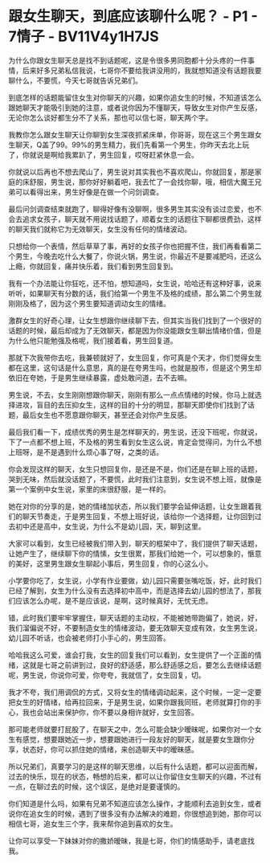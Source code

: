 # 跟女生聊天，到底应该聊什么呢？ - P1 - 7情子 - BV11V4y1H7JS

为什么你跟女生聊天总是找不到话题呢，这是令很多男同胞都十分头疼的一件事情，后来好多兄弟私信我说，七哥你不要给我讲没用的，我就想知道没有话题我要聊什么，不要慌，今天七哥就告诉兄弟们。

到底怎样的话题能留住女生对你聊天的兴趣，如果你追女生的时候，不知道该怎么跟她聊天才能吸引到她的注意，或者说你因为不懂聊天，导致女生对你产生反感，无论你怎么谈好都生分不了关系，那也可以信七哥，聊天两个字。

我教你怎么跟女生聊天让你聊到女生深夜抓紧床单，你哥哥，现在这三个男生跟女生聊天，Q盖了99。99%的男生精力，我们先看第一个男生，你昨天去北上玩了，你就说是啊给我累趴了，男生回复，哎呀赶紧休息一会。

你就说以后再也不想去爬山了，男生说对其实我也不喜欢爬山，你就回复，那是家庭的床舒服，男生说，那你好好躺着吧，我去忙了一会找你聊，哦，相信大魔王兄弟可以看得出来，男生好像是在做一个问剑调查。

最后问剑调查结束就跑了，聊得好像有没聊啊，很多男生其实没有谈过恋爱，也不会去追求女孩子，聊天就不用说找话题了，顺着女生的话题往下聊都很费劲，这样的聊天我们就称它为无效聊天，女生没有任何的情绪波动。

只想给你一个表情，然后草草了事，再好的女孩子你也把握不住，我们再看看第二个男生，今晚去吃什么大餐了，你说火锅，男生说，你最近不是要减肥吗，还这么上瘾，你就回复，痛并快乐着，我们看到男生回复到。

我有一个办法能让你狂吃，还不怕，想知道吗，女生说，哈哈还有这种好事，说来听听，如果聊天有分数的话，我们给第一个男生不及格的成绩，那么第二个男生就刚刚及格了，因为这个男生要知道调动女生的情绪。

激群女生的好奇心理，让女生想跟你继续聊下去，但其实当我们找到了一个很好的话题的时候，最后却成为了无效聊天，都是因为你没能跟女生聊出情绪价值，但是为什么他只能勉强及格呢，我们接着看，男生回复道。

那就下次我带你去吃，我兼顿就好了，女生回复，你可真是个天才，你们觉得女生都在这里，这句话是什么意思，真的是在夸男生吗，也就是股市，但是这个男生却依旧在夸她，于是男生继续暴露，虚处敢问道，去不去嘛。

男生说，不去，女生刚刚想跟你聊天，刚刚有那么一点点情绪的时候，你马上就选择进攻，盲目的去压抑女生，这样的目的十分的明显，那聊天即使你们找到了话题，最后女生也不愿意跟你聊天，甚至还会对你产生反感。

最后我们看一下，成绩优秀的男生是怎样聊天的，男生说，还没下班呢，你就说，下了一点都不想上班，不及格的男生看到女生这么说，肯定会觉得问，为什么不想上班呀，是不是遇到什么烦心事了呀，之类的话。

你会发现这样的聊天，女生只想回复你，是还是不是，你们还是在聊上班的话题，哭到无味，然后就没话题了，不要慌，此时我们注意到，女生说不想上班，就像是第一个案例中女生说，家里的床很舒服，是一样的。

她在对你的分享的是，她的情绪加状态，所以我们要学会延伸话题，让女生跟着我们的聊天节奏走，于是男生回复，不想上班好说，该给你一个选择题，让你回到过去初中还是高中，女生说，为什么不是幼儿园，天，聊到这里。

大家可以看到，女生已经被我们带入到，聊天的框架中了，我们提供了聊天话题，让她产生了，继续聊下你的情愫，女生很累，那我们给她一个，可以想象的，愜意的美好，这里男生跟女生聊起小事后，男生回复，你的心这么小。

小学要你吃了，女生说，小学有作业要做，幼儿园只需要张嘴吃饭，好，此时我们已经了解到，女生为什么没有去选择初中高中，而是选择去幼儿园的想法了，那我们应该怎么办呢，是不是应该说，是啊，这时候真好，无忧无虑。

错，此时我们要牢牢掌握住，聊天话题的主动权，不能被她带跑偏了，她说，好，我们溜偏说不好，不要制造女生的情绪波动，要无效聊天变成有效，女生男生说，幼儿园不听话，也会被老师打小手心的，男生回答。

哈哈我这么可爱，谁会打我，女生的回复我们可以看到，女生提供了一个正面的情绪，这就是七哥之前讲到过，良好的舒适感，那么舒适感之后，要怎么去继续话题呢，男生说，你说你可爱，你夸夸，我就信了，女生回复，切。

我才不夸，我们用调侃的方式，又将女生的情绪调动起来，这个时候，一定一定要把女生的好情绪，给再拉回来，于是男生说，如果你跟我同班，老师就算打你的手心，我也会站出来保护你，你不要以身相许就好，女生回答。

那可能老师就要打屁股了，在聊天之中，怎么可能会缺少暧昧呢，如果你对一个女生有感觉，想要跟她近一步，想要跟她进行一段友好的聊天，就是要女生跟你分享，状态好，你可以抓住她的情绪，来创造聊天中的暧昧感。

所以兄弟们，真要学习的是这样的聊天思维，以后有什么话题，都可以迎面而解，过去的快乐，现在的状态，畅想的后来，都可以让你留住女生聊天的兴趣，不过有一点，在聊过去的时候，这个误区，是绝对是要谨慎的。

你们知道是什么吗，如果有兄弟不知道应该怎么操作，才能顺利去追到女生，或者说你在追女生的时候，遇到了很多没有办法解决的难题，你很想追到她，那你可以相信七哥，追女生三个字，我来帮你追到喜欢的女生。

让你可以享受一下妹妹对你的撒娇暧昧，我是七哥，你们的情感助手，请老底找我。